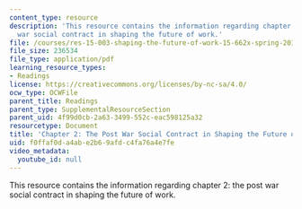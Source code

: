 ```yaml
---
content_type: resource
description: 'This resource contains the information regarding chapter 2: the post
  war social contract in shaping the future of work.'
file: /courses/res-15-003-shaping-the-future-of-work-15-662x-spring-2016/f0ffaf0da4abe2b69afdc4fa76a4e7fe_MITRES_15_003S16_Chapter2.pdf
file_size: 236534
file_type: application/pdf
learning_resource_types:
- Readings
license: https://creativecommons.org/licenses/by-nc-sa/4.0/
ocw_type: OCWFile
parent_title: Readings
parent_type: SupplementalResourceSection
parent_uid: 4f99d0cb-2a63-3499-552c-eac598125a32
resourcetype: Document
title: 'Chapter 2: The Post War Social Contract in Shaping the Future of Work'
uid: f0ffaf0d-a4ab-e2b6-9afd-c4fa76a4e7fe
video_metadata:
  youtube_id: null
---
```

This resource contains the information regarding chapter 2: the post war social contract in shaping the future of work.
